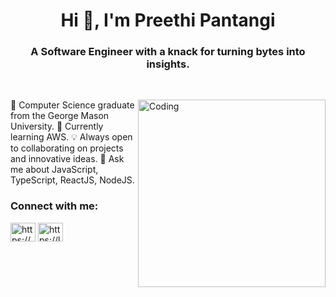 <h1 align="center">Hi 👋, I'm Preethi Pantangi</h1>
<h3 align="center">
  A Software Engineer with a knack for turning bytes into insights.
</h3>

<br />
<p>
  <img
    align="right"
    alt="Coding"
    width="300"
    src="https://cdn.dribbble.com/users/1162077/screenshots/3848914/programmer.gif"
  />

  📖 Computer Science graduate from the George Mason University. 🧐 Currently
  learning AWS. 💡 Always open to collaborating on projects and innovative
  ideas. 💬 Ask me about JavaScript, TypeScript, ReactJS, NodeJS.
</p>

<h3 align="left">Connect with me:</h3>
<p align="left">
  <a href="https://linkedin.com/in/preethipantangi/" target="blank"
    ><img
      align="center"
      src="https://raw.githubusercontent.com/rahuldkjain/github-profile-readme-generator/master/src/images/icons/Social/linked-in-alt.svg"
      alt="https://www.linkedin.com/in/preethipantangi/"
      height="30"
      width="40"
      target="_blank"
  /></a>
  <a href="https://www.leetcode.com/pantangisaipreethi/" target="blank"
    ><img
      align="center"
      target="_blank"
      src="https://raw.githubusercontent.com/rahuldkjain/github-profile-readme-generator/master/src/images/icons/Social/leet-code.svg"
      alt="https://leetcode.com/pantangisaipreethi/"
      height="30"
      width="40"
  /></a>
</p>